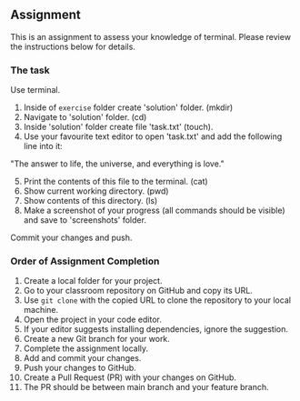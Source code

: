 ## Assignment

This is an assignment to assess your knowledge of terminal. Please review the instructions below for details.

### The task

Use terminal.
1. Inside of `exercise` folder create 'solution' folder. (mkdir)
2. Navigate to 'solution' folder. (cd)
3. Inside 'solution' folder create file 'task.txt' (touch).
4. Use your favourite text editor to open 'task.txt' and add the following line into it:

"The answer to life, the universe, and everything is love."

5. Print the contents of this file to the terminal. (cat)
6. Show current working directory. (pwd)
7. Show contents of this directory. (ls)
8. Make a screenshot of your progress (all commands should be visible) and save to 'screenshots' folder.

Commit your changes and push.

### Order of Assignment Completion

1. Create a local folder for your project.
2. Go to your classroom repository on GitHub and copy its URL.
3. Use `git clone` with the copied URL to clone the repository to your local machine.
4. Open the project in your code editor.
5. If your editor suggests installing dependencies, ignore the suggestion.
6. Create a new Git branch for your work.
7. Complete the assignment locally.
8. Add and commit your changes.
9. Push your changes to GitHub.
10. Create a Pull Request (PR) with your changes on GitHub.
11. The PR should be between main branch and your feature branch.

